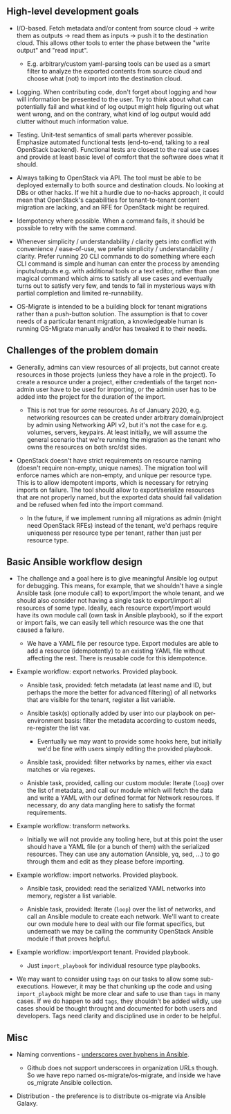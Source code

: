 High-level development goals
----------------------------

* I/O-based. Fetch metadata and/or content from source cloud -> write
  them as outputs -> read them as inputs -> push it to the destination
  cloud. This allows other tools to enter the phase between the "write
  output" and "read input".

  * E.g. arbitrary/custom yaml-parsing tools can be used as a smart
    filter to analyze the exported contents from source cloud and
    choose what (not) to import into the destination cloud.

* Logging. When contributing code, don't forget about logging and how
  will information be presented to the user. Try to think about what
  can potentially fail and what kind of log output might help figuring
  out what went wrong, and on the contrary, what kind of log output
  would add clutter without much information value.

* Testing. Unit-test semantics of small parts wherever
  possible. Emphasize automated functional tests (end-to-end, talking
  to a real OpenStack backend). Functional tests are closest to the
  real use cases and provide at least basic level of comfort that the
  software does what it should.

* Always talking to OpenStack via API. The tool must be able to be
  deployed externally to both source and destination clouds. No
  looking at DBs or other hacks. If we hit a hurdle due to no-hacks
  approach, it could mean that OpenStack's capabilities for
  tenant-to-tenant content migration are lacking, and an RFE for
  OpenStack might be required.

* Idempotency where possible. When a command fails, it should be
  possible to retry with the same command.

* Whenever simplicity / understandability / clarity gets into conflict
  with convenience / ease-of-use, we prefer simplicity /
  understandability / clarity. Prefer running 20 CLI commands to do
  something where each CLI command is simple and human can enter the
  process by amending inputs/outputs e.g. with additional tools or a
  text editor, rather than one magical command which aims to satisfy
  all use cases and eventually turns out to satisfy very few, and
  tends to fail in mysterious ways with partial completion and limited
  re-runnability.

* OS-Migrate is intended to be a building block for tenant migrations
  rather than a push-button solution. The assumption is that to cover
  needs of a particular tenant migration, a knowledgeable human is
  running OS-Migrate manually and/or has tweaked it to their needs.

Challenges of the problem domain
--------------------------------

* Generally, admins can view resources of all projects, but cannot
  create resources in those projects (unless they have a role in the
  project). To create a resource under a project, either credentials
  of the target non-admin user have to be used for importing, or the
  admin user has to be added into the project for the duration of the
  import.

  * This is not true for *some* resources. As of January 2020,
    e.g. networking resources can be created under arbitrary
    domain/project by admin using Networking API v2, but it's not the
    case for e.g. volumes, servers, keypairs. At least initially, we
    will assume the general scenario that we're running the migration
    as the tenant who owns the resources on both src/dst sides.

* OpenStack doesn't have strict requirements on resource naming
  (doesn't require non-empty, unique names). The migration tool will
  enforce names which are non-empty, and unique per resource
  type. This is to allow idempotent imports, which is necessary for
  retrying imports on failure. The tool should allow to
  export/serialize resources that are not properly named, but the
  exported data should fail validation and be refused when fed into
  the import command.

  * In the future, if we implement running all migrations as admin
    (might need OpenStack RFEs) instead of the tenant, we'd perhaps
    require uniqueness per resource type per tenant, rather than just
    per resource type.

Basic Ansible workflow design
-----------------------------

* The challenge and a goal here is to give meaningful Ansible log
  output for debugging. This means, for example, that we shouldn't
  have a single Ansible task (one module call) to export/import the
  whole tenant, and we should also consider not having a single task
  to export/import all resources of some type. Ideally, each resource
  export/import would have its own module call (own task in Ansible
  playbook), so if the export or import fails, we can easily tell
  which resource was the one that caused a failure.

  * We have a YAML file per resource type. Export modules are able to
    add a resource (idempotently) to an existing YAML file without
    affecting the rest. There is reusable code for this idempotence.

* Example workflow: export networks. Provided playbook.

  * Ansible task, provided: fetch metadata (at least name and ID, but
    perhaps the more the better for advanced filtering) of all
    networks that are visible for the tenant, register a list
    variable.

  * Ansible task(s) optionally added by user into our playbook on
    per-environment basis: filter the metadata according to custom
    needs, re-register the list var.

    * Eventually we may want to provide some hooks here, but initially
      we'd be fine with users simply editing the provided playbook.

  * Ansible task, provided: filter networks by names, either via exact
    matches or via regexes.

  * Anisble task, provided, calling our custom module: Iterate (`loop`)
    over the list of metadata, and call our module which will fetch
    the data and write a YAML with our defined format for Network
    resources. If necessary, do any data mangling here to satisfy the
    format requirements.

* Example workflow: transform networks.

  * Initially we will not provide any tooling here, but at this point
    the user should have a YAML file (or a bunch of them) with the
    serialized resources. They can use any automation (Ansible, yq,
    sed, ...) to go through them and edit as they please before
    importing.

* Example workflow: import networks. Provided playbook.

  * Ansible task, provided: read the serialized YAML networks into
    memory, register a list variable.

  * Anisble task, provided: Iterate (`loop`) over the list of
    networks, and call an Ansible module to create each network. We'll
    want to create our own module here to deal with our file format
    specifics, but underneath we may be calling the community
    OpenStack Ansible module if that proves helpful.

* Example workflow: import/export tenant. Provided playbook.

  * Just `import_playbook` for individual resource type playbooks.

* We may want to consider using `tags` on our tasks to allow some
  sub-executions. However, it may be that chunking up the code and
  using `import_playbook` might be more clear and safe to use than
  `tags` in many cases. If we do happen to add `tags`, they shouldn't
  be added wildly, use cases should be thought throught and documented
  for both users and developers. Tags need clarity and disciplined use
  in order to be helpful.


Misc
----

* Naming conventions - [underscores over hyphens in
  Ansible](https://github.com/ansible/galaxy/issues/1128#issuecomment-454519526).

  * Github does not support underscores in organization URLs
    though. So we have repo named os-migrate/os-migrate, and inside we
    have os_migrate Ansible collection.

* Distribution - the preference is to distribute os-migrate via
  Ansible Galaxy.
